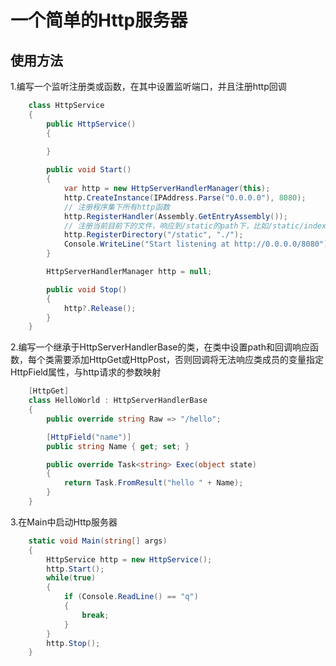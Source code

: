 # 一个简单的Http服务器
## 使用方法

1.编写一个监听注册类或函数，在其中设置监听端口，并且注册http回调
```csharp
    class HttpService
    {
        public HttpService()
        {
            
        }

        public void Start()
        {
            var http = new HttpServerHandlerManager(this);
            http.CreateInstance(IPAddress.Parse("0.0.0.0"), 8080);
            // 注册程序集下所有http函数
            http.RegisterHandler(Assembly.GetEntryAssembly());
            // 注册当前目前下的文件，响应到/static的path下，比如/static/index.html，将返回当前目录下的index.html
            http.RegisterDirectory("/static", "./");
            Console.WriteLine("Start listening at http://0.0.0.0/8080");
        }

        HttpServerHandlerManager http = null;

        public void Stop()
        {
            http?.Release();
        }
    }
```
2.编写一个继承于HttpServerHandlerBase的类，在类中设置path和回调响应函数，每个类需要添加HttpGet或HttpPost，否则回调将无法响应类成员的变量指定HttpField属性，与http请求的参数映射
```csharp
    [HttpGet]
    class HelloWorld : HttpServerHandlerBase
    {
        public override string Raw => "/hello";

        [HttpField("name")]
        public string Name { get; set; }

        public override Task<string> Exec(object state)
        {
            return Task.FromResult("hello " + Name);
        }
    }

```
3.在Main中启动Http服务器
```csharp
    static void Main(string[] args)
    {
        HttpService http = new HttpService();
        http.Start();
        while(true)
        {
            if (Console.ReadLine() == "q")
            {
                break;
            }
        }
        http.Stop();
    }

```
